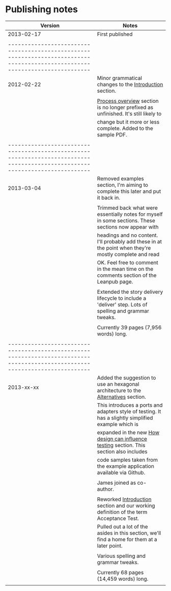# Publishing notes

| Version           | Notes                                                                                                   |
|-------------------|---------------------------------------------------------------------------------------------------------|
| 2013-02-17        | First published                                                                                         |
|                   |                                                                                                         |
|-----------------------------------------------------------------------------------------------------------------------------|
| 2012-02-22        | Minor grammatical changes to the [Introduction](#introduction) section.                                 |
|                   |                                                                                                         |
|                   | [Process overview](#process-overview) section is no longer prefixed as unfinished. It's still likely to |
|                   | change but it more or less complete. Added to the sample PDF.                                           |
|                   |                                                                                                         |
|-----------------------------------------------------------------------------------------------------------------------------|
| 2013-03-04        | Removed examples section, I'm aiming to complete this later and put it back in.                         |
|                   |                                                                                                         |
|                   | Trimmed back what were essentially notes for myself in some sections. These sections now appear with    |
|                   | headings and no content. I'll probably add these in at the point when they're mostly complete and read  |
|                   | OK. Feel free to comment in the mean time on the comments section of the Leanpub page.                  |
|                   |                                                                                                         |
|                   | Extended the story delivery lifecycle to include a 'deliver' step. Lots of spelling and grammar tweaks. |
|                   |                                                                                                         |
|                   | Currently 39 pages (7,956 words) long.                                                                  |
|                   |                                                                                                         |
|-----------------------------------------------------------------------------------------------------------------------------|
| 2013-xx-xx        | Added the suggestion to use an hexagonal architecture to the [Alternatives](#alternatives) section.     |
|                   | This introduces a ports and adapters style of testing. It has a slightly simplified example which is    |
|                   | expanded in the new [How design can influence testing](#design) section. This section also includes     |
|                   | code samples taken from the example application available via Github.                                   |
|                   |                                                                                                         |
|                   | James joined as co-author.                                                                              |
|                   |                                                                                                         |
|                   | Reworked [Introduction](#introduction) section and our working definition of the term Acceptance Test.  |
|                   | Pulled out a lot of the asides in this section, we'll find a home for them at a later point.            |
|                   |                                                                                                         |
|                   | Various spelling and grammar tweaks.                                                                    |
|                   |                                                                                                         |
|                   | Currently 68 pages (14,459 words) long.                                                                 |
|                   |                                                                                                         |
